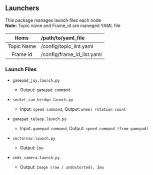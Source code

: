 ## Launchers
This package manages launch files each node\
**Note:**  Topic name and Frame_id are maneged YAML file

| Items | /path/to/yaml_file |
| :---: | :----------------- |
| Topic Name | /config/topic_lint.yaml    |
| Frame id   | /config/frame_id_list.yaml |

### Launch Files
- `gamepad_joy.launch.py`
  - Output: `gamepad command`

- `socket_can_bridge.launch.py`
  - Input: `speed command`, Output: `wheel rotation count`

- `gamepad_teleop.launch.py`
  - Input: `gamepad command`, Output: `speed command (from gamepad)`

- `vectornav.launch.py`
  - Output: `Imu`

- `zedx_camera.launch.py`
  - Output: `Image (raw / undostorted), Imu`
